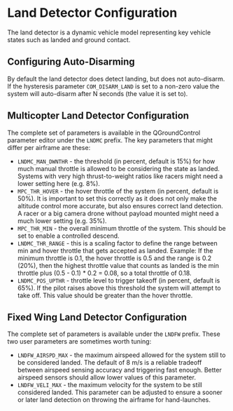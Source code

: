 # Land Detector Configuration

The land detector is a dynamic vehicle model representing key vehicle states such as landed and ground contact.

## Configuring Auto-Disarming

By default the land detector does detect landing, but does not auto-disarm. If the hysteresis parameter `COM_DISARM_LAND` is set to a non-zero value the system will auto-disarm after N seconds \(the value it is set to\).

## Multicopter Land Detector Configuration

The complete set of parameters is available in the QGroundControl parameter editor under the `LNDMC` prefix. The key parameters that might differ per airframe are these:

* `LNDMC_MAN_DWNTHR` - the threshold \(in percent, default is 15%\) for how much manual throttle is allowed to be considering the state as landed. Systems with very high thrust-to-weight ratios like racers might need a lower setting here \(e.g. 8%\).
* `MPC_THR_HOVER` - the hover throttle of the system \(in percent, default is 50%\). It is important to set this correctly as it does not only make the altitude control more accurate, but also ensures correct land detection. A racer or a big camera drone without payload mounted might need a much lower setting \(e.g. 35%\).
* `MPC_THR_MIN` - the overall minimum throttle of the system. This should be set to enable a controlled descend.
* `LNDMC_THR_RANGE` - this is a scaling factor to define the range between min and hover throttle that gets accepted as landed. Example: If the minimum throttle is 0.1, the hover throttle is 0.5 and the range is 0.2 \(20%\), then the highest throttle value that counts as landed is the min throttle plus \(0.5 - 0.1\) \* 0.2 = 0.08, so a total throttle of 0.18.
* `LNDMC_POS_UPTHR` - throttle level to trigger takeoff \(in percent, default is 65%\). If the pilot raises above this threshold the system will attempt to take off. This value should be greater than the hover throttle.

## Fixed Wing Land Detector Configuration

The complete set of parameters is available under the `LNDFW` prefix. These two user parameters are sometimes worth tuning:

* `LNDFW_AIRSPD_MAX` - the maximum airspeed allowed for the system still to be considered landed. The default of 8 m/s is a reliable tradeoff between airspeed sensing accuracy and triggering fast enough. Better airspeed sensors should allow lower values of this parameter.
* `LNDFW_VELI_MAX` - the maximum velocity for the system to be still considered landed. This parameter can be adjusted to ensure a sooner or later land detection on throwing the airframe for hand-launches.



